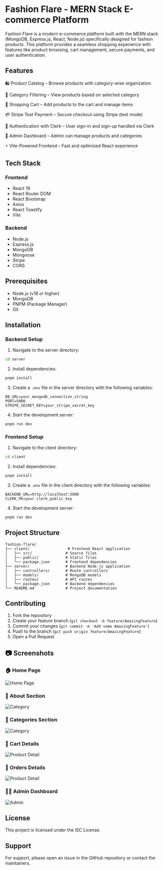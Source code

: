 # Fashion Flare - MERN Stack E-commerce Platform

Fashion Flare is a modern e-commerce platform built with the MERN stack (MongoDB, Express.js, React, Node.js) specifically designed for fashion products. This platform provides a seamless shopping experience with features like product browsing, cart management, secure payments, and user authentication.

## Features

🛍️ Product Catalog – Browse products with category-wise organization

🔎 Category Filtering – View products based on selected category

🛒 Shopping Cart – Add products to the cart and manage items

💳 Stripe Test Payment – Secure checkout using Stripe (test mode)

👤 Authentication with Clerk – User sign-in and sign-up handled via Clerk

🔐 Admin Dashboard – Admin can manage products and categories

⚡ Vite-Powered Frontend – Fast and optimized React experience

## Tech Stack

### Frontend
- React 19
- React Router DOM
- React Bootstrap
- Axios
- React Toastify
- Vite

### Backend
- Node.js
- Express.js
- MongoDB
- Mongoose
- Stripe
- CORS

## Prerequisites

- Node.js (v18 or higher)
- MongoDB
- PNPM (Package Manager)
- Git

## Installation

### Backend Setup

1. Navigate to the server directory:
```bash
cd server
```

2. Install dependencies:
```bash
pnpm install
```

3. Create a `.env` file in the server directory with the following variables:
```
DB_URL=your_mongodb_connection_string
PORT=5000
STRIPE_SECRET_KEY=your_stripe_secret_key
```

4. Start the development server:
```bash
pnpm run dev
```

### Frontend Setup

1. Navigate to the client directory:
```bash
cd client
```

2. Install dependencies:
```bash
pnpm install
```

3. Create a `.env` file in the client directory with the following variables:
```
BACKEND_URL=http://localhost:5000
CLERK_PK=your_clerk_public_key
```

4. Start the development server:
```bash
pnpm run dev
```

## Project Structure

```
fashion-flare/
├── client/                 # Frontend React application
│   ├── src/               # Source files
│   ├── public/            # Static files
│   └── package.json       # Frontend dependencies
├── server/                # Backend Node.js application
│   ├── controllers/       # Route controllers
│   ├── models/            # MongoDB models
│   ├── routes/            # API routes
│   └── package.json       # Backend dependencies
└── README.md              # Project documentation
```

## Contributing

1. Fork the repository
2. Create your feature branch (`git checkout -b feature/AmazingFeature`)
3. Commit your changes (`git commit -m 'Add some AmazingFeature'`)
4. Push to the branch (`git push origin feature/AmazingFeature`)
5. Open a Pull Request


## 📷 Screenshots

### 🏠 Home Page
![Home Page](assets/home.jpeg)

### 🧥 About Section
![Category](assets/about.jpeg)

### 🧥 Categories Section
![Category](assets/categories.jpeg)

### 👕 Cart Details
![Product Detail](assets/cart.jpeg)

### 👕 Orders Details
![Product Detail](assets/orders.jpeg)

### 🧑‍💻 Admin Dashboard
![Admin](assets/admin.jpeg)

## License

This project is licensed under the ISC License.

## Support

For support, please open an issue in the GitHub repository or contact the maintainers.
